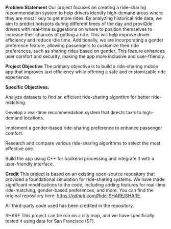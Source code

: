 **Problem Statement**
Our project focuses on creating a ride-sharing recommendation system to help drivers identify high-demand areas where they are most likely to get more rides. By analyzing historical ride data, we aim to predict hotspots during different times of the day and proviQde drivers with real-time suggestions on where to position themselves to increase their chances of getting a ride. This will help improve driver efficiency and reduce idle time. Additionally, we are incorporating a gender preference feature, allowing passengers to customize their ride preferences, such as sharing rides based on gender. This feature enhances user comfort and security, making the app more inclusive and user-friendly.

**Project Objective**
The primary objective is to build a ride-sharing mobile app that improves taxi efficiency while offering a safe and customizable ride experience.

**Specific Objectives:**

Analyze datasets to find an efficient ride-sharing algorithm for better ride-matching.

Develop a real-time recommendation system that directs taxis to high-demand locations.

Implement a gender-based ride-sharing preference to enhance passenger comfort.

Research and compare various ride-sharing algorithms to select the most effective one.

Build the app using C++ for backend processing and integrate it with a user-friendly interface.

**Credit**
This project is based on an existing open-source repository that provided a foundational simulation for ride-sharing systems. We have made significant modifications to the code, including adding features for real-time ride-matching, gender-based preferences, and more. You can find the original repository here:
https://github.com/Ride-SHARE/SHARE.

All third-party code used has been credited in the repository.

SHARE
This project can be run on a city map, and we have specifically tested it using data for San Francisco (SF).

